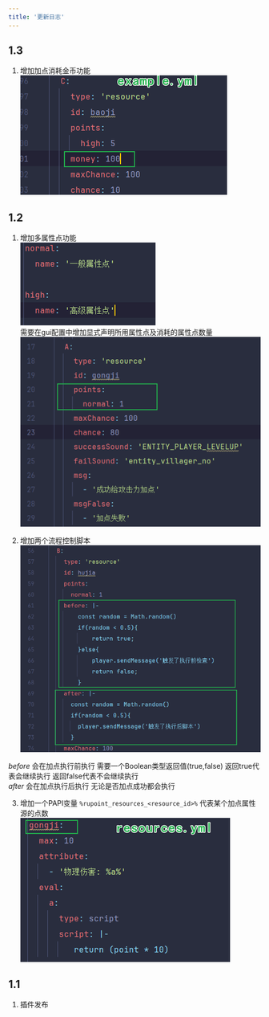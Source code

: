```yaml
---
title: '更新日志'
---
```

## 1.3
1. 增加加点消耗金币功能  
![](https://raw.githubusercontent.com/BukkitWiki/Picture/main/pic/2024/20241027074511.png)

## 1.2
1. 增加多属性点功能  
![](https://raw.githubusercontent.com/BukkitWiki/Picture/main/pic/2024/20241027073718.png)  
需要在gui配置中增加显式声明所用属性点及消耗的属性点数量  
![](https://raw.githubusercontent.com/BukkitWiki/Picture/main/pic/2024/20241027073829.png)

2. 增加两个流程控制脚本  
![](https://raw.githubusercontent.com/BukkitWiki/Picture/main/pic/2024/20241027073942.png)

*before* 会在加点执行前执行 需要一个Boolean类型返回值(true,false) 返回true代表会继续执行 返回false代表不会继续执行  
*after* 会在加点执行后执行 无论是否加点成功都会执行

3. 增加一个PAPI变量
`%rupoint_resources_<resource_id>%` 代表某个加点属性源的点数  
![](https://raw.githubusercontent.com/BukkitWiki/Picture/main/pic/2024/20241027074307.png)

## 1.1
1. 插件发布